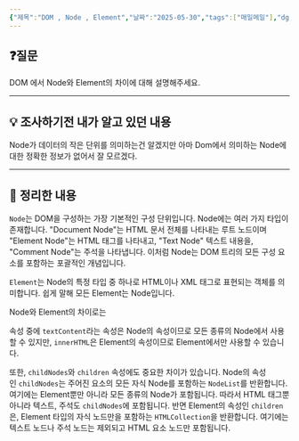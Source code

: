```yaml
---
{"제목":"DOM , Node , Element","날짜":"2025-05-30","tags":["매일메일"],"dg-publish":true,"permalink":"/매일메일/25년5월/DOM , Node , Element/","dgPassFrontmatter":true,"created":"2025-05-30T22:11:20.969+09:00","updated":"2025-05-30T22:17:11.058+09:00"}
---
```


## ❓질문

DOM 에서 Node와 Element의 차이에 대해 설명해주세요.

---
## 💡 조사하기전 내가 알고 있던 내용

Node가 데이터의 작은 단위를 의미하는건 알겠지만 아마 Dom에서 의미하는 Node에 대한 정확한 정보가 없어서 잘 모르겠다.

---
## 🏫 정리한 내용

`Node`는 DOM을 구성하는 가장 기본적인 구성 단위입니다. Node에는 여러 가지 타입이 존재합니다. "Document Node"는 HTML 문서 전체를 나타내는 루트 노드이며 "Element Node"는 HTML 태그를 나타내고, "Text Node" 텍스트 내용을, "Comment Node"는 주석을 나타냅니다. 이처럼 Node는 DOM 트리의 모든 구성 요소를 포함하는 포괄적인 개념입니다.

`Element`는 Node의 특정 타입 중 하나로 HTML이나 XML 태그로 표현되는 객체를 의미합니다. 쉽게 말해 모든 Element는 Node입니다.

Node와 Element의 차이로는

속성 중에 `textContent`라는 속성은 Node의 속성이므로 모든 종류의 Node에서 사용할 수 있지만, `innerHTML`은 Element의 속성이므로 Element에서만 사용할 수 있습니다.

또한, `childNodes`와 `children` 속성에도 중요한 차이가 있습니다. Node의 속성인 `childNodes`는 주어진 요소의 모든 자식 Node를 포함하는 `NodeList`를 반환합니다. 여기에는 Element뿐만 아니라 모든 종류의 Node가 포함됩니다. 따라서 HTML 태그뿐 아니라 텍스트, 주석도 `childNodes`에 포함됩니다. 반면 Element의 속성인 `children`은, Element 타입의 자식 노드만을 포함하는 `HTMLCollection`을 반환합니다. 여기에는 텍스트 노드나 주석 노드는 제외되고 HTML 요소 노드만 포함됩니다.